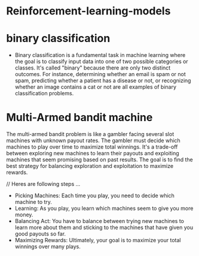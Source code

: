 # Reinforcement-learning-models

# binary classification

* Binary classification is a fundamental task in machine learning where the goal is to classify input data into one of two possible categories or classes. It's called "binary" because there are only two distinct outcomes. For instance, determining whether an email is spam or not spam, predicting whether a patient has a disease or not, or recognizing whether an image contains a cat or not are all examples of binary classification problems.

# Multi-Armed bandit machine

The multi-armed bandit problem is like a gambler facing several slot machines with unknown payout rates. The gambler must decide which machines to play over time to maximize total winnings. It's a trade-off between exploring new machines to learn their payouts and exploiting machines that seem promising based on past results. The goal is to find the best strategy for balancing exploration and exploitation to maximize rewards.

// Heres are following steps ...

* Picking Machines: Each time you play, you need to decide which machine to try.
* Learning: As you play, you learn which machines seem to give you more money.
* Balancing Act: You have to balance between trying new machines to learn more about them and sticking to the machines that have given you good payouts so far.
* Maximizing Rewards: Ultimately, your goal is to maximize your total winnings over many plays.
